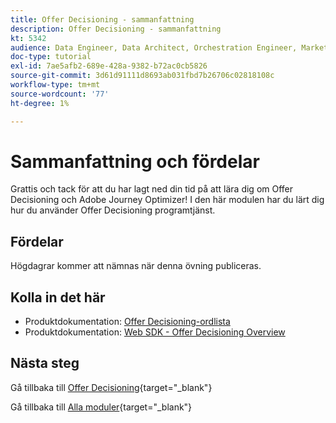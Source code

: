```yaml
---
title: Offer Decisioning - sammanfattning
description: Offer Decisioning - sammanfattning
kt: 5342
audience: Data Engineer, Data Architect, Orchestration Engineer, Marketer
doc-type: tutorial
exl-id: 7ae5afb2-689e-428a-9382-b72ac0cb5826
source-git-commit: 3d61d91111d8693ab031fbd7b26706c02818108c
workflow-type: tm+mt
source-wordcount: '77'
ht-degree: 1%

---
```


# Sammanfattning och fördelar

Grattis och tack för att du har lagt ned din tid på att lära dig om Offer Decisioning och Adobe Journey Optimizer!
I den här modulen har du lärt dig hur du använder Offer Decisioning programtjänst.

## Fördelar

Högdagrar kommer att nämnas när denna övning publiceras.

## Kolla in det här

- Produktdokumentation: [Offer Decisioning-ordlista](https://experienceleague.adobe.com/docs/journey-optimizer/using/offer-decisioniong/get-started-decision/starting-offer-decisioning.html#glossary?lang=en)
- Produktdokumentation: [Web SDK - Offer Decisioning Overview](https://experienceleague.adobe.com/docs/experience-platform/edge/personalization/offer-decisioning/offer-decisioning-overview.html?lang=en)

## Nästa steg

Gå tillbaka till [Offer Decisioning](offer-decisioning.md){target="_blank"}

Gå tillbaka till [Alla moduler](./../../../../overview.md){target="_blank"}
